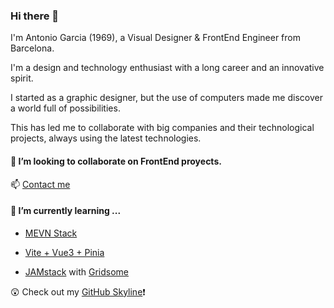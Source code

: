 ### Hi there 👋

I'm Antonio Garcia (1969), a Visual Designer & FrontEnd Engineer from Barcelona.

I'm a design and technology enthusiast with a long career and an innovative spirit.

I started as a graphic designer, but the use of computers made me discover a world full of possibilities.

This has led me to collaborate with big companies and their technological projects, always using the latest technologies.


#### 👯 I’m looking to collaborate on FrontEnd proyects. 

📫 [Contact me ](https://www.linkedin.com/in/agarcia-bcn21/)

#### 🌱 I’m currently learning ...

- [MEVN Stack](https://www.geeksforgeeks.org/what-is-mevn-stack/)
- [Vite + Vue3 + Pinia]()

- [JAMstack](https://jamstack.org/what-is-jamstack/) with [Gridsome](https://gridsome.org/)

<!--
**terremotoBCN/terremotoBCN** is a ✨ _special_ ✨ repository because its `README.md` (this file) appears on your GitHub profile.

Here are some ideas to get you started:

- 🔭 I’m currently working on ...
- 🌱 I’m currently learning ...
- 👯 I’m looking to collaborate on ...
- 🤔 I’m looking for help with ...
- 💬 Ask me about ...
- 📫 How to reach me: ...
- 😄 Pronouns: ...
- ⚡ Fun fact: ...
-->


😲 Check out my [GitHub Skyline](https://skyline.github.com/terremotoBCN/2021)❗ 
